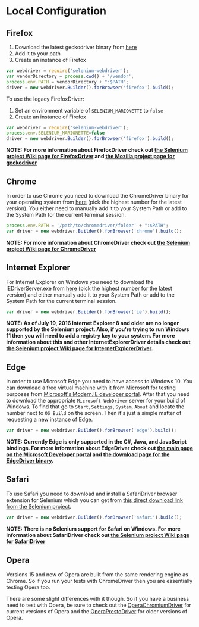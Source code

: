 # Local Configuration

## Firefox

1. Download the latest geckodriver binary from [here](https://github.com/mozilla/geckodriver/releases/latest)
2. Add it to your path
3. Create an instance of Firefox

```javascript
var webdriver = require('selenium-webdriver');
var vendorDirectory = process.cwd() + '/vendor';
process.env.PATH = vendorDirectory + ":$PATH";
driver = new webdriver.Builder().forBrowser('firefox').build();
```

To use the legacy FirefoxDriver:

1. Set an environment variable of `SELENIUM_MARIONETTE` to `false`
2. Create an instance of Firefox

```javascript
var webdriver = require('selenium-webdriver');
process.env.SELENIUM_MARIONETTE=false
driver = new webdriver.Builder().forBrowser('firefox').build();
```

__NOTE: For more information about FirefoxDriver check out [the Selenium project Wiki page for FirefoxDriver](https://github.com/SeleniumHQ/selenium/wiki/FirefoxDriver) and [the Mozilla project page for geckodriver](https://github.com/mozilla/geckodriver)__


## Chrome

In order to use Chrome you need to download the ChromeDriver binary for your operating system from [here](http://chromedriver.storage.googleapis.com/index.html) (pick the highest number for the latest version). You either need to manually add it to your System Path or add to the System Path for the current terminal session.

```javascript
process.env.PATH = '/path/to/chromedriver/folder' + ":$PATH";
var driver = new webdriver.Builder().forBrowser('chrome').build();
```

__NOTE: For more information about ChromeDriver check out [the Selenium project Wiki page for ChromeDriver](https://github.com/SeleniumHQ/selenium/wiki/ChromeDriver)__

## Internet Explorer

For Internet Explorer on Windows you need to download the IEDriverServer.exe from [here](http://selenium-release.storage.googleapis.com/index.html) (pick the highest number for the latest version) and either manually add it to your System Path or add to the System Path for the current terminal session.

```javascript
var driver = new webdriver.Builder().forBrowser('ie').build();
```

__NOTE: As of July 19, 2016 Internet Explorer 8 and older are no longer supported by the Selenium project. Also, if you're trying to run Windows 11 then you will need to add a registry key to your system. For more information about this and other InternetExplorerDriver details check out [the Selenium project Wiki page for InternetExplorerDriver](https://github.com/SeleniumHQ/selenium/wiki/InternetExplorerDriver).__

## Edge

In order to use Microsoft Edge you need to have access to Windows 10. You can download a free virtual machine with it from Microsoft for testing purposes from [Microsoft's Modern.IE developer portal](https://developer.microsoft.com/en-us/microsoft-edge/tools/vms/). After that you need to download the appropriate `Microsoft WebDriver` server for your build of Windows. To find that go to `Start`, `Settings`, `System`, `About` and locate the number next to `OS Build` on the screen. Then it's just a simple matter of requesting a new instance of Edge.

```javascript
var driver = new webdriver.Builder().forBrowser('edge').build();
```

__NOTE: Currently Edge is only supported in the C#, Java, and JavaScript bindings. For more information about EdgeDriver check out [the main page on the Microsoft Developer portal](https://developer.microsoft.com/en-us/microsoft-edge/platform/documentation/dev-guide/tools/webdriver/) and [the download page for the EdgeDriver binary](https://developer.microsoft.com/en-us/microsoft-edge/tools/webdriver/).__

## Safari

To use Safari you need to download and install a SafariDriver browser extension for Selenium which you can get from [this direct download link from the Selenium project](http://selenium-release.storage.googleapis.com/2.48/SafariDriver.safariextz).

```javascript
var driver = new webdriver.Builder().forBrowser('safari').build();
```

__NOTE: There is no Selenium support for Safari on Windows. For more information about SafariDriver check out [the Selenium project Wiki page for SafariDriver](https://github.com/SeleniumHQ/selenium/wiki/SafariDriver)__

## Opera

Versions 15 and new of Opera are built from the same rendering engine as Chrome. So if you run your tests with ChromeDriver then you are essentially testing Opera too.

There are some slight differences with it though. So if you have a business need to test with Opera, be sure to check out the [OperaChromiumDriver](https://github.com/operasoftware/operachromiumdriver) for current versions of Opera and the [OperaPrestoDriver](https://github.com/operasoftware/operaprestodriver) for older versions of Opera.
